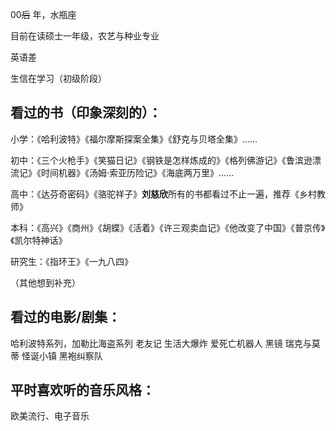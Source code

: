 00~~后~~ 年，水瓶座

目前在读硕士一年级，农艺与种业专业

英语差

生信在学习（初级阶段）

## **看过的书（印象深刻的）**：

小学：《哈利波特》《福尔摩斯探案全集》《舒克与贝塔全集》……

初中：《三个火枪手》《笑猫日记》《钢铁是怎样炼成的》《格列佛游记》《鲁滨逊漂流记》《时间机器》《汤姆·索亚历险记》《海底两万里》……

高中：《达芬奇密码》《骆驼祥子》**刘慈欣**所有的书都看过不止一遍，推荐《乡村教师》

本科：《高兴》《商州》《胡蝶》《活着》《许三观卖血记》《他改变了中国》《普京传》《凯尔特神话》

研究生：《指环王》《一九八四》

（其他想到补充）

## **看过的电影/剧集**：

哈利波特系列，加勒比海盗系列 老友记 生活大爆炸 爱死亡机器人 黑镜 瑞克与莫蒂 怪诞小镇 黑袍纠察队

## 平时喜欢听的**音乐**风格：

欧美流行、电子音乐
